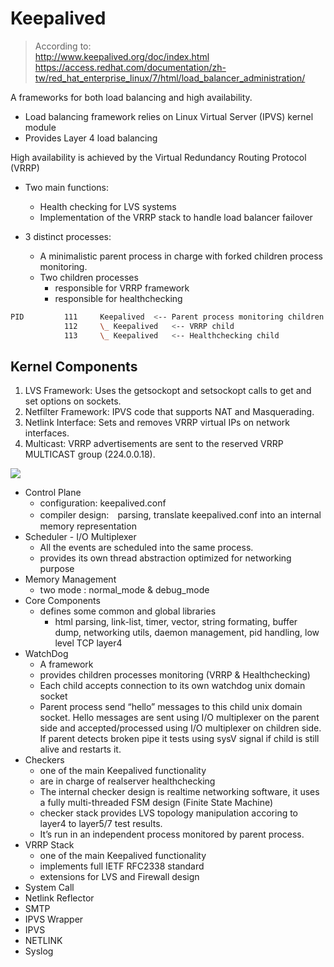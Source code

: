 # Keepalived
> According to:  
> http://www.keepalived.org/doc/index.html  
> https://access.redhat.com/documentation/zh-tw/red_hat_enterprise_linux/7/html/load_balancer_administration/  

A frameworks for both load balancing and high availability.  
- Load balancing framework relies on Linux Virtual Server (IPVS) kernel module
- Provides Layer 4 load balancing

High availability is achieved by the Virtual Redundancy Routing Protocol (VRRP)  
- Two main functions:
    - Health checking for LVS systems
    - Implementation of the VRRP stack to handle load balancer failover

- 3 distinct processes:
    - A minimalistic parent process in charge with forked children process monitoring.
    - Two children processes
        - responsible for VRRP framework
        - responsible for healthchecking
```sh
PID         111     Keepalived  <-- Parent process monitoring children
            112     \_ Keepalived   <-- VRRP child
            113     \_ Keepalived   <-- Healthchecking child
```

## Kernel Components

1. LVS Framework: Uses the getsockopt and setsockopt calls to get and set options on sockets.
2. Netfilter Framework: IPVS code that supports NAT and Masquerading.
3. Netlink Interface: Sets and removes VRRP virtual IPs on network interfaces.
4. Multicast: VRRP advertisements are sent to the reserved VRRP MULTICAST group (224.0.0.18).

![](http://www.keepalived.org/doc/_images/software_design.png)
- Control Plane
    - configuration: keepalived.conf
    - compiler design:　parsing, translate keepalived.conf into an internal memory representation
- Scheduler - I/O Multiplexer
    - All the events are scheduled into the same process.
    - provides its own thread abstraction optimized for networking purpose
- Memory Management
    - two mode : normal_mode & debug_mode
- Core Components
    - defines some common and global libraries
        - html parsing, link-list, timer, vector, string formating, buffer dump, networking utils, daemon management, pid handling, low level TCP layer4
- WatchDog
    - A framework
    - provides children processes monitoring (VRRP & Healthchecking)
    - Each child accepts connection to its own watchdog unix domain socket
    - Parent process send “hello” messages to this child unix domain socket. Hello messages are sent using I/O multiplexer on the parent side and accepted/processed using I/O multiplexer on children side. If parent detects broken pipe it tests using sysV signal if child is still alive and restarts it.
- Checkers
    - one of the main Keepalived functionality
    - are in charge of realserver healthchecking
    - The internal checker design is realtime networking software, it uses a fully multi-threaded FSM design (Finite State Machine)
    - checker stack provides LVS topology manipulation accoring to layer4 to layer5/7 test results.
    - It’s run in an independent process monitored by parent process.
- VRRP Stack
    - one of the main Keepalived functionality
    - implements full IETF RFC2338 standard
    - extensions for LVS and Firewall design
- System Call
- Netlink Reflector
- SMTP
- IPVS Wrapper
- IPVS
- NETLINK
- Syslog
